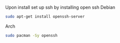 Upon install set up ssh by installing open ssh
Debian
~~~bash
sudo apt-get install openssh-server
~~~

Arch
~~~bash
sudo pacman -Sy openssh
~~~
